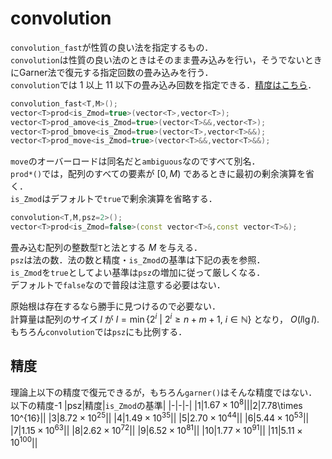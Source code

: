 # convolution
`convolution_fast`が性質の良い法を指定するもの．  
`convolution`は性質の良い法のときはそのまま畳み込みを行い，そうでないときにGarner法で復元する指定回数の畳み込みを行う．  
`convolution`では $1$ 以上 $11$ 以下の畳み込み回数を指定できる．[精度はこちら](#precision)．
```C++
convolution_fast<T,M>();
vector<T>prod<is_Zmod=true>(vector<T>,vector<T>);
vector<T>prod_amove<is_Zmod=true>(vector<T>&&,vector<T>);
vector<T>prod_bmove<is_Zmod=true>(vector<T>,vector<T>&&);
vector<T>prod_move<is_Zmod=true>(vector<T>&&,vector<T>&&);
```
`move`のオーバーロードは同名だと`ambiguous`なのですべて別名．  
`prod*()`では，配列のすべての要素が $[0,M)$ であるときに最初の剰余演算を省く．  
`is_Zmod`はデフォルトで`true`で剰余演算を省略する．

```C++
convolution<T,M,psz=2>();
vector<T>prod<is_Zmod=false>(const vector<T>&,const vector<T>&);
```
畳み込む配列の整数型`T`と法とする $M$ を与える．  
`psz`は法の数．法の数と精度・`is_Zmod`の基準は下記の表を参照．  
`is_Zmod`を`true`としてよい基準は`psz`の増加に従って厳しくなる．  
デフォルトで`false`なので普段は注意する必要はない．

原始根は存在するなら勝手に見つけるので必要ない．  
計算量は配列のサイズ $l$ が $l=\min\{2^i\ |\ 2^i\ge n+m+1,\ i\in\mathbb{N}\}$ となり， $O(l\lg l)$.  
もちろん`convolution`では`psz`にも比例する．

## <a id="precision">精度</a>
理論上以下の精度で復元できるが，もちろん`garner()`はそんな精度ではない．
以下の精度-1
|psz|精度|`is_Zmod`の基準|
|-|-|-|
|$1$|$1.67\times 10^{8}||
|$2$|$7.78\times 10^{16}||
|$3$|$8.72\times 10^{25}$||
|$4$|$1.49\times 10^{35}$||
|$5$|$2.70\times 10^{44}$||
|$6$|$5.44\times 10^{53}$||
|$7$|$1.15\times 10^{63}$||
|$8$|$2.62\times 10^{72}$||
|$9$|$6.52\times 10^{81}$||
|$10$|$1.77\times 10^{91}$||
|$11$|$5.11\times 10^{100}$||